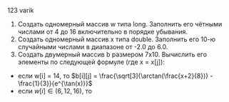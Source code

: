 123 varik
1. Создать одномерный массив w типа long. Заполнить его чётными числами от 4 до 16 включительно в порядке убывания.
2. Создать одномерный массив x типа double. Заполнить его 10-ю случайными числами в диапазоне от -2.0 до 6.0.
3. Создать двумерный массив b размером 7x10. Вычислить его элементы по следующей формуле (где x = x[j]):
  - если w[i] = 14, то $b[i][j] = \frac{\sqrt[3]{\arctan(\frac{x+2}{8})} - \frac{1}{3}}{e^{\tan(x)}}$
  - если $w[i] \in {(6, 12, 16)}$, то 
